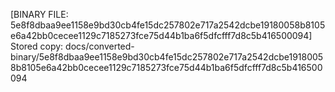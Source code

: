 [BINARY FILE: 5e8f8dbaa9ee1158e9bd30cb4fe15dc257802e717a2542dcbe19180058b8105e6a42bb0cecee1129c7185273fce75d44b1ba6f5dfcfff7d8c5b416500094]
Stored copy: docs/converted-binary/5e8f8dbaa9ee1158e9bd30cb4fe15dc257802e717a2542dcbe19180058b8105e6a42bb0cecee1129c7185273fce75d44b1ba6f5dfcfff7d8c5b416500094
